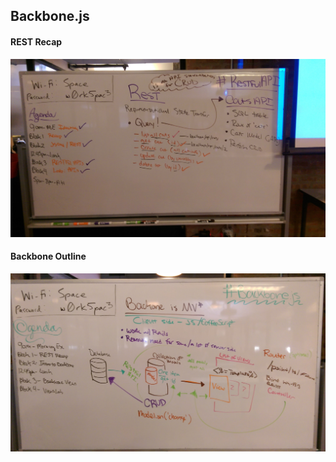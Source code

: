 ## Backbone.js

#### REST Recap

![REST](rest_recap.jpg)

#### Backbone Outline

![Backbone](backbone.jpg)
